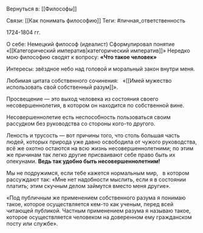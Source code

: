 Вернуться в: [[Философы]]

Связи:
[[Как понимать философию]]
Теги: #личная_ответственность 

1724-1804 гг.

О себе:
Немецкий философ  (идеалист)
Сформулировал понятие «[[Категорический императив|категорический императив]]»
Нередко мою философию сводят к вопросу: **«Что такое человек»**

Интересы: звёздное небо над головой и моральный закон внутри меня. 

Любимая цитата собственного сочинения:   «[[Имей мужество использовать свой собственный разум]]». 

Просвещение — это выход человека из состояния своего несовершеннолетия, в котором он находится по собственной вине. 

Несовершеннолетие  есть неспособность пользоваться своим рассудком без руководства со стороны кого-то другого. 

Леность и трусость — вот причины того, что столь большая часть людей, которых природа уже давно освободила от чужого руководства, всё же охотно остаются на всю жизнь несовершеннолетними; по этим же причинам так легко другие присваивают себе право быть их опекунами. **Ведь так удобно быть несовершеннолетним!**

Мы не подружимся, если тебе кажется нормальным мир,   в котором рассуждают так: 
«Мне нет надобности мыслить, если я в состоянии платить; этим скучным делом займутся вместо меня другие».

«Под публичным же применением собственного разума я понимаю такое, которое осуществляется кем-то как ученым, перед всей читающей публикой. Частным применением разума я называю такое, которое осуществляется человеком на доверенном ему гражданском посту или службе».